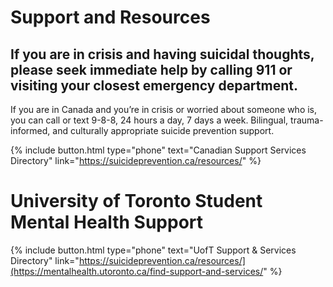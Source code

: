 # Support and Resources

## If you are in crisis and having suicidal thoughts, please seek immediate help by calling 911 or visiting your closest emergency department. 

If you are in Canada and you’re in crisis or worried about someone who is, you can call or text 9-8-8, 24 hours a day, 7 days a week. Bilingual, trauma-informed, and culturally appropriate suicide prevention support.

{%
  include button.html
  type="phone"
  text="Canadian Support Services Directory"
  link="https://suicideprevention.ca/resources/"
%}

# University of Toronto Student Mental Health Support

{%
  include button.html
  type="phone"
  text="UofT Support & Services Directory"
  link="https://suicideprevention.ca/resources/](https://mentalhealth.utoronto.ca/find-support-and-services/"
%}
